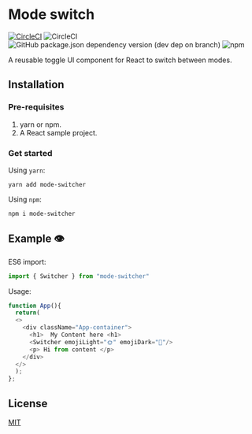 
# Mode switch

[![CircleCI](https://circleci.com/gh/circleci/circleci-docs.svg?style=svg)](https://circleci.com/gh/rodzy/Mode-switcher)
![CircleCI](https://img.shields.io/circleci/build/github/rodzy/Mode-switcher)
![GitHub package.json dependency version (dev dep on branch)](https://img.shields.io/github/package-json/dependency-version/rodzy/Mode-switcher/dev/@babel/preset-react)
![npm](https://img.shields.io/npm/v/mode-switcher)

A reusable toggle UI component for React to switch between modes.

## Installation

### Pre-requisites

1. yarn or npm.
2. A React sample project.

### Get started

Using ``yarn``:
```
yarn add mode-switcher
```
Using ``npm``:
```
npm i mode-switcher
```

## Example 👁

ES6 import:
```js
import { Switcher } from "mode-switcher"
```

Usage:
```js
function App(){
  return(
  <>
    <div className="App-container">
      <h1>  My Content here <h1>
      <Switcher emojiLight="🌞" emojiDark="🌚"/>
      <p> Hi from content </p>
    </div>
  </>
  );
};
```

## License

[MIT](https://opensource.org/licenses/MIT)
